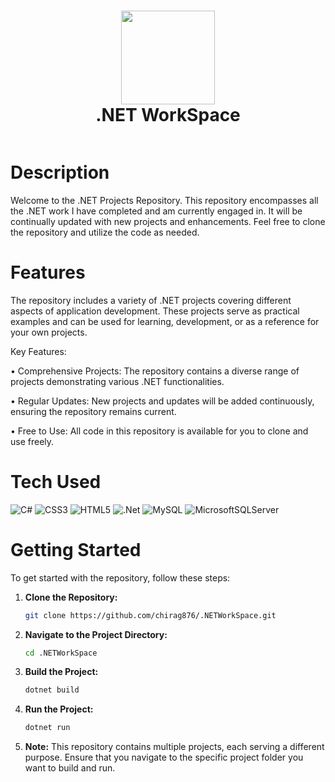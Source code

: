 <div align="center">
      <h1><img src="https://upload.wikimedia.org/wikipedia/commons/4/4f/Csharp_Logo.png" width="150px" style="vertical-align: middle;" />
        <br/>.NET WorkSpace</h1>
     </div>
<p align="center"> <a href="https://www.linkedin.com/in/chiraggupta1706" target="_blank"><img alt="" src="https://img.shields.io/badge/LinkedIn-0077B5?style=normal&logo=linkedin&logoColor=white" style="vertical-align:center" /></a> </p>

# Description
Welcome to the .NET Projects Repository. This repository encompasses all the .NET work I have completed and am currently engaged in. It will be continually updated with new projects and enhancements. Feel free to clone the repository and utilize the code as needed.

# Features
The repository includes a variety of .NET projects covering different aspects of application development. These projects serve as practical examples and can be used for learning, development, or as a reference for your own projects.

Key Features:

• Comprehensive Projects: The repository contains a diverse range of projects demonstrating various .NET functionalities.

• Regular Updates: New projects and updates will be added continuously, ensuring the repository remains current.

• Free to Use: All code in this repository is available for you to clone and use freely.

# Tech Used
 ![C#](https://img.shields.io/badge/c%23-%23239120.svg?style=for-the-badge&logo=c-sharp&logoColor=white) ![CSS3](https://img.shields.io/badge/css3-%231572B6.svg?style=for-the-badge&logo=css3&logoColor=white) ![HTML5](https://img.shields.io/badge/html5-%23E34F26.svg?style=for-the-badge&logo=html5&logoColor=white) ![.Net](https://img.shields.io/badge/.NET-5C2D91?style=for-the-badge&logo=.net&logoColor=white) ![MySQL](https://img.shields.io/badge/mysql-%2300f.svg?style=for-the-badge&logo=mysql&logoColor=white) ![MicrosoftSQLServer](https://img.shields.io/badge/Microsoft%20SQL%20Sever-CC2927?style=for-the-badge&logo=microsoft%20sql%20server&logoColor=white)
      
# Getting Started

To get started with the repository, follow these steps:

1. **Clone the Repository:**
    ```bash
    git clone https://github.com/chirag876/.NETWorkSpace.git
    ```

2. **Navigate to the Project Directory:**
    ```bash
    cd .NETWorkSpace
    ```

3. **Build the Project:**
    ```bash
    dotnet build
    ```

4. **Run the Project:**
    ```bash
    dotnet run
    ```
5. **Note:** This repository contains multiple projects, each serving a different purpose. Ensure that you navigate to the specific project folder you want to build and run.

<!-- </> with 💛 by readMD (https://readmd.itsvg.in) -->
    
